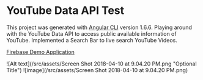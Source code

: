 # YouTube Data API Test

This project was generated with [Angular CLI](https://github.com/angular/angular-cli) version 1.6.6.
Playing around with the YouTube Data API to access public available information of YouTube. Implemented a Search Bar to live search YouTube Videos.

[Firebase Demo Application](https://http-test-project-dd40b.firebaseapp.com/)

![Alt text](/src/assets/Screen Shot 2018-04-10 at 9.04.20 PM.png "Optional Title")
![image](/src/assets/Screen Shot 2018-04-10 at 9.04.20 PM.png)